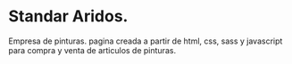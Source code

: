 # Standar Aridos.

Empresa de pinturas. pagina creada a partir de html, css, sass y javascript para compra y venta de articulos de pinturas.
